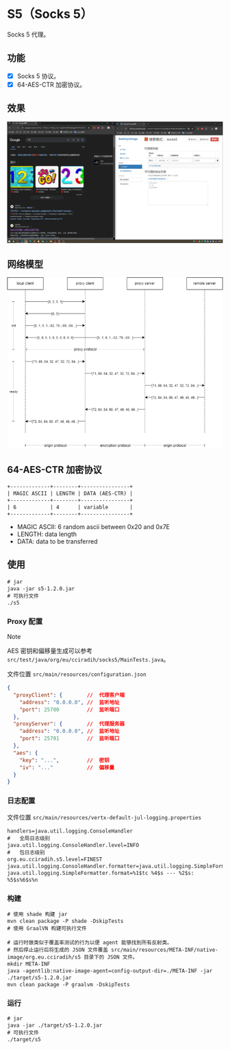 # S5（Socks 5）

Socks 5 代理。

## 功能

- [x] Socks 5 协议。
- [x] 64-AES-CTR 加密协议。

## 效果

![](https://github.com/cciradih/s5/blob/master/example.png)

## 网络模型

![](https://github.com/cciradih/s5/blob/master/model.jpg)

## 64-AES-CTR 加密协议

```
+-------------+--------+----------------+
| MAGIC ASCII | LENGTH | DATA (AES-CTR) |
+-------------+--------+----------------+
| 6           | 4      | variable       |
+-------------+--------+----------------+
```

* MAGIC ASCII: 6 random ascii between 0x20 and 0x7E
* LENGTH: data length
* DATA: data to be transferred

## 使用

```shell
# jar
java -jar s5-1.2.0.jar
# 可执行文件
./s5
```

### Proxy 配置

> [!NOTE]
> AES 密钥和偏移量生成可以参考 `src/test/java/org/eu/cciradih/socks5/MainTests.java`。

文件位置 `src/main/resources/configuration.json`

```json
{
  "proxyClient": {        //  代理客户端
    "address": "0.0.0.0", //  监听地址
    "port": 25700         //  监听端口
  },
  "proxyServer": {        //  代理服务器
    "address": "0.0.0.0", //  监听地址
    "port": 25701         //  监听端口
  },
  "aes": {
    "key": "...",         //  密钥
    "iv": "..."           //  偏移量
  }
}
```

### 日志配置

文件位置 `src/main/resources/vertx-default-jul-logging.properties`

```properties
handlers=java.util.logging.ConsoleHandler
#   全局日志级别
java.util.logging.ConsoleHandler.level=INFO
#   包日志级别
org.eu.cciradih.s5.level=FINEST
java.util.logging.ConsoleHandler.formatter=java.util.logging.SimpleFormatter
java.util.logging.SimpleFormatter.format=%1$tc %4$s --- %2$s: %5$s%6$s%n
```

### 构建

```shell
# 使用 shade 构建 jar
mvn clean package -P shade -DskipTests
# 使用 GraalVN 构建可执行文件

# 运行时做类似于覆盖率测试的行为以便 agent 能够找到所有反射类。
# 然后停止运行后将生成的 JSON 文件覆盖 src/main/resources/META-INF/native-image/org.eu.cciradih/s5 目录下的 JSON 文件。
mkdir META-INF
java -agentlib:native-image-agent=config-output-dir=./META-INF -jar ./target/s5-1.2.0.jar
mvn clean package -P graalvm -DskipTests
```

### 运行

```shell
# jar
java -jar ./target/s5-1.2.0.jar
# 可执行文件
./target/s5
```
